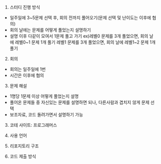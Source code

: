 
1. 스터디 진행 방식
- 일주일에 3~5문제 선택 후, 회의 전까지 풀어오기(문제 선택 및 난이도는 이후에 협의)
- 회의 날에는 문제를 어떻게 풀었는지 설명하기
- 설명 이후 다같이 모여서 1문제 풀고 가기
  ex)레벨0 문제를 3개 풀었으면, 회의 날에 레벨0~1 문제 1개 풀기
     레벨1 문제를 3개 풀었으면, 회의 날에 레벨1~2 문제 1개 풀기

2. 회의
- 회의는 일주일에 1번
- 시간은 이후에 협의

3. 문제 해설
- 1명당 1문제 이상 어떻게 풀었는지 설명
- 풀어온 문제들 중 자신있는 문제를 설명하면 되나, 다른사람과 겹치지 않게 문제 선택
- 보조자료, 코드 돌려가면서 설명하기 가능

3. 코테 사이트: 프로그래머스

4. 사용 언어

5. 리포지토리 구조

6. 코드 제출 방식

   
